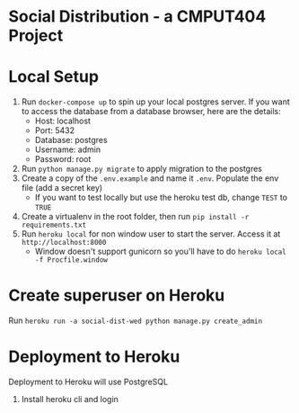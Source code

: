 ﻿# Social Distribution - a CMPUT404 Project

# Local Setup

1. Run `docker-compose up` to spin up your local postgres server. If you want to access the database from a database browser, here are the details:
   - Host: localhost
   - Port: 5432
   - Database: postgres
   - Username: admin
   - Password: root
2. Run `python manage.py migrate` to apply migration to the postgres
3. Create a copy of the `.env.example` and name it `.env`. Populate the env file (add a secret key)
   - If you want to test locally but use the heroku test db, change `TEST` to `TRUE`
4. Create a virtualenv in the root folder, then run `pip install -r requirements.txt`
5. Run `heroku local` for non window user to start the server. Access it at `http://localhost:8000`
   - Window doesn't support gunicorn so you'll have to do `heroku local -f Procfile.window`

# Create superuser on Heroku
Run `heroku run -a social-dist-wed python manage.py create_admin`
# Deployment to Heroku

Deployment to Heroku will use PostgreSQL

1. Install heroku cli and login

